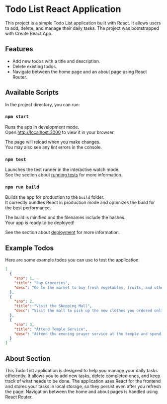 # Todo List React Application

This project is a simple Todo List application built with React. It allows users to add, delete, and manage their daily tasks. The project was bootstrapped with Create React App.



## Features

- Add new todos with a title and description.
- Delete existing todos.
- Navigate between the home page and an about page using React Router.

## Available Scripts

In the project directory, you can run:

### `npm start`

Runs the app in development mode.\
Open [http://localhost:3000](http://localhost:3000) to view it in your browser.

The page will reload when you make changes.\
You may also see any lint errors in the console.

### `npm test`

Launches the test runner in the interactive watch mode.\
See the section about [running tests](https://facebook.github.io/create-react-app/docs/running-tests) for more information.

### `npm run build`

Builds the app for production to the `build` folder.\
It correctly bundles React in production mode and optimizes the build for the best performance.

The build is minified and the filenames include the hashes.\
Your app is ready to be deployed!

See the section about [deployment](https://facebook.github.io/create-react-app/docs/deployment) for more information.


## Example Todos

Here are some example todos you can use to test the application:

```json
[
  {
    "sno": 1,
    "title": "Buy Groceries",
    "desc": "Go to the market to buy fresh vegetables, fruits, and other groceries for the week."
  },
  {
    "sno": 2,
    "title": "Visit the Shopping Mall",
    "desc": "Visit the mall to pick up the new clothes you ordered online and check out the latest electronics on sale."
  },
  {
    "sno": 3,
    "title": "Attend Temple Service",
    "desc": "Attend the evening prayer service at the temple and spend some time in quiet reflection."
  }
]

```

## About Section

This Todo List application is designed to help you manage your daily tasks efficiently. It allows you to add new tasks, delete completed ones, and keep track of what needs to be done. The application uses React for the frontend and stores your tasks in local storage, so they persist even after you refresh the page. Navigation between the home and about pages is handled using React Router.